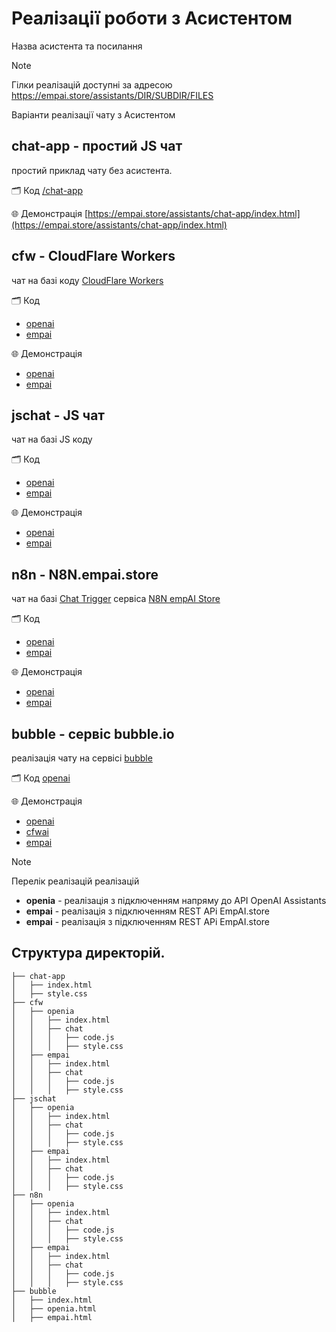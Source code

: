 #   Реалізації роботи з Асистентом
Назва асистента та посилання

> [!NOTE]
> Гілки реалізацій доступні за адресою https://empai.store/assistants/DIR/SUBDIR/FILES



Варіанти реалізації чату з Асистентом

## chat-app - простий JS чат
простий приклад чату без асистента.

🗂 Код [/chat-app](chat-app)

🌐 Демонстрація [https://empai.store/assistants/chat-app/index.html](https://empai.store/assistants/chat-app/index.html)



## cfw - CloudFlare Workers
чат на базі коду  [CloudFlare Workers](https://workers.cloudflare.com)

🗂 Код 
- [openai](cfw/openai)
- [empai](cfw/empai) 

🌐 Демонстрація 
- [openai](https://empai.store/assistants/cfw/openai/index.html)
- [empai](https://empai.store/assistants/cfw/empai/index.html)



## jschat - JS чат
чат на базі JS коду  

🗂 Код 
- [openai](jschat/openai)
- [empai](jschat/empai) 

🌐 Демонстрація    
- [openai](https://empai.store/assistants/jschat/openai/index.html)   
- [empai](https://empai.store/assistants/jschat/empai/index.html)



## n8n - N8N.empai.store
чат на базі [Chat Trigger](https://docs.n8n.io/integrations/builtin/core-nodes/n8n-nodes-langchain.chattrigger/)  сервіса [N8N empAI Store](https://n8n.empai.store/)

🗂 Код 
- [openai](n8n/openai)
- [empai](n8n/empai)

🌐 Демонстрація  
- [openai](https://empai.store/assistants/n8n/openai/index.html)   
- [empai](https://empai.store/assistants/n8n/empai/index.html)



## bubble -  сервіс bubble.io
реалізація чату на сервісі [bubble](https://bubble.io/)

🗂 Код [openai](n8n/bubble)

🌐 Демонстрація 
- [openai](https://empai.store/assistants/bubble/openai.html)
- [cfwai](https://empai.store/assistants/bubble/cfwai.html)
- [empai](https://empai.store/assistants/bubble/empai.html)


> [!NOTE]
> Перелік реалізацій реалізацій
>  - **openia** - реалізація з підключенням напряму до API OpenAI Assistants 
>  - **empai** - реалізація з підключенням  REST APi EmpAI.store
>  - **empai** - реалізація з підключенням  REST APi EmpAI.store


## Структура директорій.
~~~ tree
├── chat-app
│   ├── index.html
│   ├── style.css
├── cfw
│   ├── openia
│   │   ├── index.html
│   │   ├── chat
│   │   │   ├── code.js
│   │   │   ├── style.css
│   ├── empai
│   │   ├── index.html
│   │   ├── chat
│   │   │   ├── code.js
│   │   │   ├── style.css
├── jschat
│   ├── openia
│   │   ├── index.html
│   │   ├── chat
│   │   │   ├── code.js
│   │   │   ├── style.css
│   ├── empai
│   │   ├── index.html
│   │   ├── chat
│   │   │   ├── code.js
│   │   │   ├── style.css
├── n8n
│   ├── openia
│   │   ├── index.html
│   │   ├── chat
│   │   │   ├── code.js
│   │   │   ├── style.css
│   ├── empai
│   │   ├── index.html
│   │   ├── chat
│   │   │   ├── code.js
│   │   │   ├── style.css
├── bubble
│   ├── index.html
│   ├── openia.html
│   ├── empai.html

~~~

